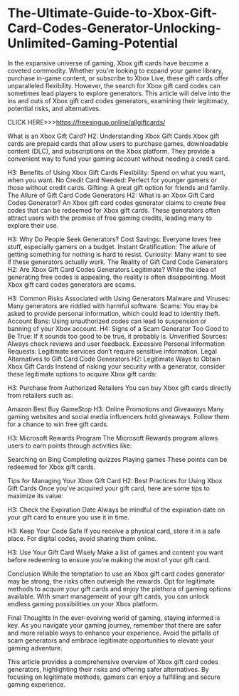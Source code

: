 # The-Ultimate-Guide-to-Xbox-Gift-Card-Codes-Generator-Unlocking-Unlimited-Gaming-Potential
In the expansive universe of gaming, Xbox gift cards have become a coveted commodity. Whether you’re looking to expand your game library, purchase in-game content, or subscribe to Xbox Live, these gift cards offer unparalleled flexibility. However, the search for Xbox gift card codes can sometimes lead players to explore generators. This article will delve into the ins and outs of Xbox gift card codes generators, examining their legitimacy, potential risks, and alternatives.

CLICK HERE>>>https://freesingup.online/allgiftcards/

What is an Xbox Gift Card?
H2: Understanding Xbox Gift Cards
Xbox gift cards are prepaid cards that allow users to purchase games, downloadable content (DLC), and subscriptions on the Xbox platform. They provide a convenient way to fund your gaming account without needing a credit card.

H3: Benefits of Using Xbox Gift Cards
Flexibility: Spend on what you want, when you want.
No Credit Card Needed: Perfect for younger gamers or those without credit cards.
Gifting: A great gift option for friends and family.
The Allure of Gift Card Code Generators
H2: What is an Xbox Gift Card Codes Generator?
An Xbox gift card codes generator claims to create free codes that can be redeemed for Xbox gift cards. These generators often attract users with the promise of free gaming credits, leading many to explore their use.

H3: Why Do People Seek Generators?
Cost Savings: Everyone loves free stuff, especially gamers on a budget.
Instant Gratification: The allure of getting something for nothing is hard to resist.
Curiosity: Many want to see if these generators actually work.
The Reality of Gift Card Code Generators
H2: Are Xbox Gift Card Codes Generators Legitimate?
While the idea of generating free codes is appealing, the reality is often disappointing. Most Xbox gift card codes generators are scams.

H3: Common Risks Associated with Using Generators
Malware and Viruses: Many generators are riddled with harmful software.
Scams: You may be asked to provide personal information, which could lead to identity theft.
Account Bans: Using unauthorized codes can lead to suspension or banning of your Xbox account.
H4: Signs of a Scam Generator
Too Good to Be True: If it sounds too good to be true, it probably is.
Unverified Sources: Always check reviews and user feedback.
Excessive Personal Information Requests: Legitimate services don’t require sensitive information.
Legal Alternatives to Gift Card Code Generators
H2: Legitimate Ways to Obtain Xbox Gift Cards
Instead of risking your security with a generator, consider these legitimate options to acquire Xbox gift cards:

H3: Purchase from Authorized Retailers
You can buy Xbox gift cards directly from retailers such as:

Amazon
Best Buy
GameStop
H3: Online Promotions and Giveaways
Many gaming websites and social media influencers hold giveaways. Follow them for a chance to win free gift cards.

H3: Microsoft Rewards Program
The Microsoft Rewards program allows users to earn points through activities like:

Searching on Bing
Completing quizzes
Playing games
These points can be redeemed for Xbox gift cards.

Tips for Managing Your Xbox Gift Card
H2: Best Practices for Using Xbox Gift Cards
Once you’ve acquired your gift card, here are some tips to maximize its value:

H3: Check the Expiration Date
Always be mindful of the expiration date on your gift card to ensure you use it in time.

H3: Keep Your Code Safe
If you receive a physical card, store it in a safe place. For digital codes, avoid sharing them online.

H3: Use Your Gift Card Wisely
Make a list of games and content you want before redeeming to ensure you’re making the most of your gift card.

Conclusion
While the temptation to use an Xbox gift card codes generator may be strong, the risks often outweigh the rewards. Opt for legitimate methods to acquire your gift cards and enjoy the plethora of gaming options available. With smart management of your gift cards, you can unlock endless gaming possibilities on your Xbox platform.

Final Thoughts
In the ever-evolving world of gaming, staying informed is key. As you navigate your gaming journey, remember that there are safer and more reliable ways to enhance your experience. Avoid the pitfalls of scam generators and embrace legitimate opportunities to elevate your gaming adventure.

This article provides a comprehensive overview of Xbox gift card codes generators, highlighting their risks and offering safer alternatives. By focusing on legitimate methods, gamers can enjoy a fulfilling and secure gaming experience.
